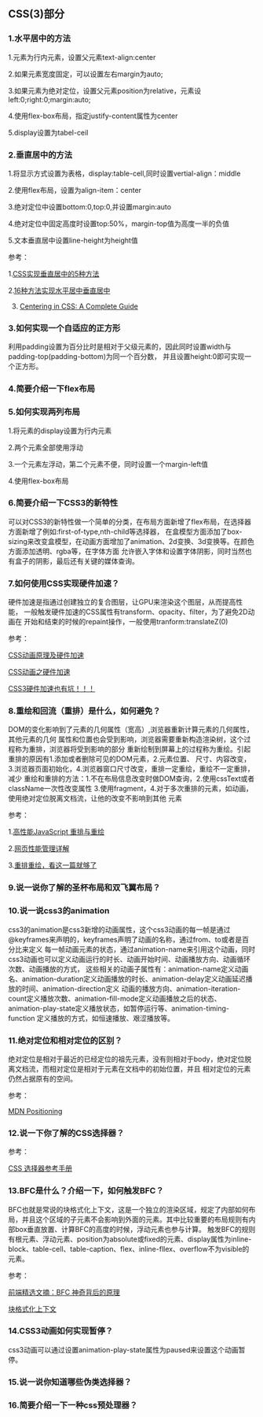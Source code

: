 ## CSS(3)部分
### 1.水平居中的方法
1.元素为行内元素，设置父元素text-align:center

2.如果元素宽度固定，可以设置左右margin为auto;

3.如果元素为绝对定位，设置父元素position为relative，元素设left:0;right:0;margin:auto;

4.使用flex-box布局，指定justify-content属性为center

5.display设置为tabel-ceil

### 2.垂直居中的方法
1.将显示方式设置为表格，display:table-cell,同时设置vertial-align：middle

2.使用flex布局，设置为align-item：center

3.绝对定位中设置bottom:0,top:0,并设置margin:auto

4.绝对定位中固定高度时设置top:50%，margin-top值为高度一半的负值

5.文本垂直居中设置line-height为height值

参考：

1.[CSS实现垂直居中的5种方法](https://www.qianduan.net/css-to-achieve-the-vertical-center-of-the-five-kinds-of-methods/)

2.[16种方法实现水平居中垂直居中](https://juejin.im/post/58f818bbb123db006233ab2a)

3. [Centering in CSS: A Complete Guide](https://css-tricks.com/centering-css-complete-guide/)

### 3.如何实现一个自适应的正方形
利用padding设置为百分比时是相对于父级元素的，因此同时设置width与padding-top(padding-bottom)为同一个百分数，
并且设置height:0即可实现一个正方形。

### 4.简要介绍一下flex布局

### 5.如何实现两列布局
1.将元素的display设置为行内元素

2.两个元素全部使用浮动

3.一个元素左浮动，第二个元素不便，同时设置一个margin-left值

4.使用flex-box布局

### 6.简要介绍一下CSS3的新特性
可以对CSS3的新特性做一个简单的分类，在布局方面新增了flex布局，在选择器方面新增了例如:first-of-type,nth-child等选择器，
在盒模型方面添加了box-sizing来改变盒模型，在动画方面增加了animation、2d变换、3d变换等。在颜色方面添加透明、rgba等，在字体方面
允许嵌入字体和设置字体阴影，同时当然也有盒子的阴影，最后还有关键的媒体查询。

### 7.如何使用CSS实现硬件加速？
硬件加速是指通过创建独立的复合图层，让GPU来渲染这个图层，从而提高性能，
一般触发硬件加速的CSS属性有transform、opacity、filter，为了避免2D动画在
开始和结束的时候的repaint操作，一般使用tranform:translateZ(0)

参考：

[CSS动画原理及硬件加速](http://www.cnblogs.com/shytong/p/5419565.html)

[CSS动画之硬件加速](https://www.w3cplus.com/css3/introduction-to-hardware-acceleration-css-animations.html)

[CSS3硬件加速也有坑！！！](https://div.io/topic/1348)

### 8.重绘和回流（重排）是什么，如何避免？
DOM的变化影响到了元素的几何属性（宽高）,浏览器重新计算元素的几何属性，其他元素的几何
属性和位置也会受到影响，浏览器需要重新构造渲染树，这个过程称为重排，浏览器将受到影响的部分
重新绘制到屏幕上的过程称为重绘。引起重排的原因有1.添加或者删除可见的DOM元素，2.元素位置、
尺寸、内容改变，3.浏览器页面初始化，4.浏览器窗口尺寸改变，重排一定重绘，重绘不一定重排，减少
重绘和重排的方法：1.不在布局信息改变时做DOM查询，2.使用cssText或者className一次性改变属性
3.使用fragment，4.对于多次重排的元素，如动画，使用绝对定位脱离文档流，让他的改变不影响到其他
元素

参考：

1.[高性能JavaScript 重排与重绘](http://www.cnblogs.com/zichi/p/4720000.html)

2.[网页性能管理详解](http://www.ruanyifeng.com/blog/2015/09/web-page-performance-in-depth.html)

3.[重排重绘，看这一篇就够了](https://juejin.im/entry/582f16fca22b9d006b7afd89)

### 9.说一说你了解的圣杯布局和双飞翼布局？

### 10.说一说css3的animation
css3的animation是css3新增的动画属性，这个css3动画的每一帧是通过@keyframes来声明的，keyframes声明了动画的名称，通过from、to或者是百分比来定义
每一帧动画元素的状态，通过animation-name来引用这个动画，同时css3动画也可以定义动画运行的时长、动画开始时间、动画播放方向、动画循环次数、动画播放的方式，
这些相关的动画子属性有：animation-name定义动画名、animation-duration定义动画播放的时长、animation-delay定义动画延迟播放的时间、animation-direction定义
动画的播放方向、animation-iteration-count定义播放次数、animation-fill-mode定义动画播放之后的状态、animation-play-state定义播放状态，如暂停运行等、animation-timing-function
定义播放的方式，如恒速播放、艰涩播放等。

### 11.绝对定位和相对定位的区别？
绝对定位是相对于最近的已经定位的祖先元素，没有则相对于body，绝对定位脱离文档流，而相对定位是相对于元素在文档中的初始位置，并且
相对定位的元素仍然占据原有的空间。

参考：

[MDN Positioning](https://developer.mozilla.org/en-US/docs/Learn/CSS/CSS_layout/Positioning)

### 12.说一下你了解的CSS选择器？

参考：

[CSS 选择器参考手册](http://www.w3school.com.cn/cssref/css_selectors.asp)


### 13.BFC是什么？介绍一下，如何触发BFC？
BFC也就是常说的块格式化上下文，这是一个独立的渲染区域，规定了内部如何布局，并且这个区域的子元素不会影响到外面的元素。其中比较重要的布局规则有内部box垂直放置、计算BFC的高度的时候，浮动元素也参与计算。
触发BFC的规则有根元素、浮动元素、position为absolute或fixed的元素、display属性为inline-block、table-cell、table-caption、flex、inline-fllex、overflow不为visible的元素。

参考：

[前端精选文摘：BFC 神奇背后的原理](http://www.cnblogs.com/lhb25/p/inside-block-formatting-ontext.html)

[块格式化上下文](https://developer.mozilla.org/zh-CN/docs/Web/Guide/CSS/Block_formatting_context)

### 14.CSS3动画如何实现暂停？
css3动画可以通过设置animation-play-state属性为paused来设置这个动画暂停。

### 15.说一说你知道哪些伪类选择器？

### 16.简要介绍一下一种css预处理器？
